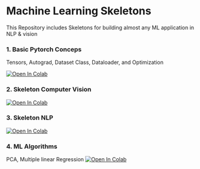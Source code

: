 # Machine Learning Skeletons 
This Repository includes Skeletons for building almost any ML application in NLP &amp; vision

### 1. Basic Pytorch Conceps
Tensors, Autograd, Dataset Class, Dataloader, and Optimization 

[![Open In Colab](https://colab.research.google.com/assets/colab-badge.svg)](https://colab.research.google.com/github/patzaa/Pytorch-ML/blob/main/Pytorch_concepts.ipynb) 

### 2. Skeleton Computer Vision 
[![Open In Colab](https://colab.research.google.com/assets/colab-badge.svg)](https://colab.research.google.com/github/patzaa/Pytorch-ML/blob/main/Computer_Vision.ipynb) 

### 3. Skeleton NLP 
[![Open In Colab](https://colab.research.google.com/assets/colab-badge.svg)](https://colab.research.google.com/github/patzaa/Pytorch-ML/blob/main/NLP_Skeleton.ipynb) 

### 4. ML Algorithms 
PCA, Multiple linear Regression
[![Open In Colab](https://colab.research.google.com/assets/colab-badge.svg)](https://colab.research.google.com/github/patzaa/Pytorch-ML/blob/main/Machine_Learning_Basics.ipynb) 
